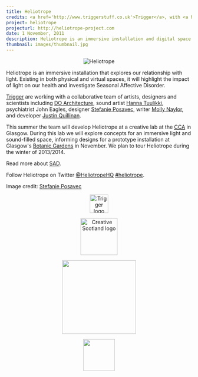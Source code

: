 ```yaml
---
title: Heliotrope
credits: <a href='http://www.triggerstuff.co.uk'>Trigger</a>, with <a href='http://www.do-architecture.co.uk'>DO Architecture</a>, <a href='http://soundcloud.com/hanna-tuulikki'>Hanna Tuulikki</a>, John Eagles, <a href='http://www.itsbeenreal.co.uk'>Stefanie Posavec</a>, <a href='http://mollynaylor.com'>Molly Naylor</a>, and <a href='http://justinq.net'>Justin Quillinan</a>
project: heliotrope
projecturl: http://heliotrope-project.com
date: 1 November, 2011
description: Heliotrope is an immersive installation and digital space that explores our relationship with light.
thumbnail: images/thumbnail.jpg
---
```


<div class="row">
  <div class="span4 offset2" style="text-align:center">
    <img src='images/heliotrope_logo_rgb.jpg' class="row-fluid swap" alt="Heliotrope" />
  </div>
</div>

Heliotrope is an immersive installation that explores our relationship with light. Existing in both physical and virtual spaces, it will highlight the impact of light on our health and investigate Seasonal Affective Disorder.

[Trigger](http://www.triggerstuff.co.uk) are working with a collaborative team of artists, designers and scientists including [DO Architecture](http://www.do-architecture.co.uk), sound artist [Hanna Tuulikki](http://soundcloud.com/hanna-tuulikki), psychiatrist John Eagles, designer [Stefanie Posavec](http://www.itsbeenreal.co.uk), writer [Molly Naylor](http://mollynaylor.com), and developer [Justin Quillinan](http://justinq.net).

This summer the team will develop Heliotrope at a creative lab at the [CCA](http://www.cca-glasgow.com/home) in Glasgow. During this lab we will explore concepts for an immersive light and sound-filled space, informing designs for a prototype installation at Glasgow's [Botanic Gardens](http://www.glasgow.gov.uk/en/residents/parks_outdoors/parks_gardens/botanicgardens.htm) in November. We plan to tour Heliotrope during the winter of 2013/2014.

Read more about [SAD](http://www.rcpsych.ac.uk/mentalhealthinfo/problems/seasonalaffectivedisorders.aspx).

Follow Heliotrope on Twitter [@HeliotropeHQ](https://twitter.com/HeliotropeHQ) [#heliotrope](https://twitter.com/search/%23heliotrope).

Image credit: [Stefanie Posavec](http://www.itsbeenreal.co.uk)

<div class="row-fluid" style="text-align:center">
  <div class="span3">
    <p><a title="Trigger" href="http://www.triggerstuff.co.uk" target="_blank"><img title="Creative Scotland" src="images/sponsors/Trigger.png" alt="Trigger logo" width="50" height="" /></a></p>
  </div>
  <div class="span3">
    <p><a title="Creative Scotland" href="http://www.creativescotland.com/" target="_blank"><img title="Creative Scotland" src="images/sponsors/Creative_Scotland_bw-300x196.jpg" alt="Creative Scotland logo" width="100" height="" /></a></p>
  </div>
  <div class="span3">
    <p><a title="Wellcome Trust" href="http://www.wellcome.ac.uk" target="_blank"><img class="alignleft size-medium wp-image-658" title="Wellcome Trust" src="images/sponsors/bwLogo-300x79.jpg" alt="" width="200" height="" /></a></p>
  </div>
  <div class="span3">
    <p><a title="Glasgow Arts" href="http://www.glasgowlife.org.uk/arts/Pages/home.aspx" target="_blank"><img class="alignleft size-medium wp-image-659" title="Glasgow Arts" src="images/sponsors/Glasgow-Arts-Logo_EC-300x248_mono.jpg" alt="" width="86" height="" /></a></p>
  </div>
</div>
